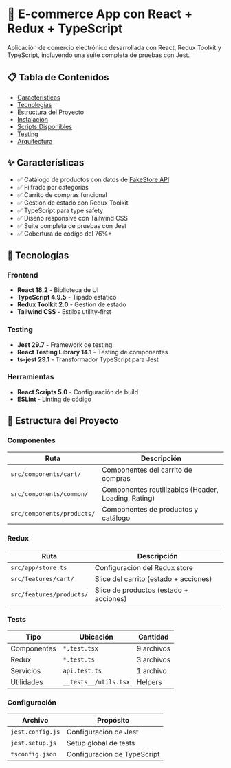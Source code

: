 # 🛒 E-commerce App con React + Redux + TypeScript

Aplicación de comercio electrónico desarrollada con React, Redux Toolkit y TypeScript, incluyendo una suite completa de pruebas con Jest.

## 📋 Tabla de Contenidos

- [Características](#características)
- [Tecnologías](#tecnologías)
- [Estructura del Proyecto](#estructura-del-proyecto)
- [Instalación](#instalación)
- [Scripts Disponibles](#scripts-disponibles)
- [Testing](#testing)
- [Arquitectura](#arquitectura)

## ✨ Características

- ✅ Catálogo de productos con datos de [FakeStore API](https://fakestoreapi.com/)
- ✅ Filtrado por categorías
- ✅ Carrito de compras funcional
- ✅ Gestión de estado con Redux Toolkit
- ✅ TypeScript para type safety
- ✅ Diseño responsive con Tailwind CSS
- ✅ Suite completa de pruebas con Jest
- ✅ Cobertura de código del 76%+

## 🚀 Tecnologías

### Frontend
- **React 18.2** - Biblioteca de UI
- **TypeScript 4.9.5** - Tipado estático
- **Redux Toolkit 2.0** - Gestión de estado
- **Tailwind CSS** - Estilos utility-first

### Testing
- **Jest 29.7** - Framework de testing
- **React Testing Library 14.1** - Testing de componentes
- **ts-jest 29.1** - Transformador TypeScript para Jest

### Herramientas
- **React Scripts 5.0** - Configuración de build
- **ESLint** - Linting de código

## 📁 Estructura del Proyecto

### Componentes

| Ruta | Descripción |
|------|-------------|
| `src/components/cart/` | Componentes del carrito de compras |
| `src/components/common/` | Componentes reutilizables (Header, Loading, Rating) |
| `src/components/products/` | Componentes de productos y catálogo |

### Redux

| Ruta | Descripción |
|------|-------------|
| `src/app/store.ts` | Configuración del Redux store |
| `src/features/cart/` | Slice del carrito (estado + acciones) |
| `src/features/products/` | Slice de productos (estado + acciones) |

### Tests

| Tipo | Ubicación | Cantidad |
|------|-----------|----------|
| Componentes | `*.test.tsx` | 9 archivos |
| Redux | `*.test.ts` | 3 archivos |
| Servicios | `api.test.ts` | 1 archivo |
| Utilidades | `__tests__/utils.tsx` | Helpers |

### Configuración

| Archivo | Propósito |
|---------|-----------|
| `jest.config.js` | Configuración de Jest |
| `jest.setup.js` | Setup global de tests |
| `tsconfig.json` | Configuración de TypeScript |